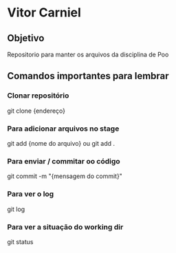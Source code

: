 # Vitor Carniel

## Objetivo
Repositorio para manter os arquivos da disciplina de Poo

## Comandos importantes para lembrar

### Clonar repositório
git clone {endereço}

### Para adicionar arquivos no stage
git add {nome do arquivo}
ou 
git add .

### Para enviar / commitar oo código 
git commit -m "{mensagem do commit}"

### Para ver o log
git log

### Para ver a situação do working dir
git status 